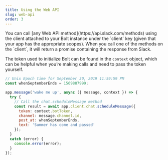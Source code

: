 ```yaml
---
title: Using the Web API
slug: web-api
order: 3
---
```


<div class="section-content">
You can call [any Web API method](https://api.slack.com/methods) using the client attached to your Bolt instance under the `client` key (given that your app has the appropriate scopes). When you call one of the methods on the `client`, it will return a promise containing the response from Slack.

The token used to initialize Bolt can be found in the `context` object, which can be helpful when you’re making calls and need to pass the token yourself.
</div>

```javascript
// Unix Epoch time for September 30, 2019 11:59:59 PM
const whenSeptemberEnds = 1569887999;

app.message('wake me up', async ({ message, context }) => {
  try {
    // Call the chat.scheduleMessage method
    const result = await app.client.chat.scheduleMessage({
      token: context.botToken,
      channel: message.channel.id,
      post_at: whenSeptemberEnds,
      text: 'Summer has come and passed'
    });
  }
  catch (error) {
    console.error(error);
  }
});
```
